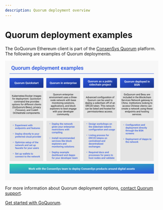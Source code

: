 ```yaml
---
description: Quorum deployment overview
---
```


# Quorum deployment examples

The GoQuorum Ethereum client is part of the [ConsenSys Quorum](https://consensys.net/quorum/) platform.
The following are examples of Quorum deployments.

![Quorum deployment examples](../images/deployment-examples.png)

For more information about Quorum deployment options, [contact Quorum support](https://consensys.net/quorum/subscription/).

[Get started with GoQuorum](install/getting-started-overview.md).
